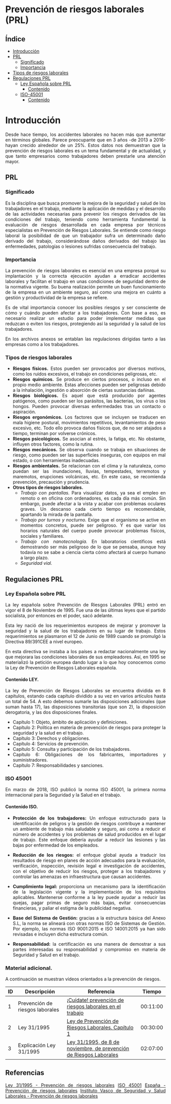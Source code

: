 # Prevención de riesgos laborales (PRL)

<div style="text-align: justify">

## Índice
* [Introducción](#Introducción)
* [PRL](#PRL)
    * [Significado](#Significado)
    * [Importancia](#Importancia)
* [Tipos de riesgos laborales ](#Tipos-de-riesgos-laborales)
* [Regulaciones PRL](#Regulaciones-PRL)
    * [Ley Española sobre PRL](#Ley-Española-sobre-PRL)
        * [Contenido](#Contenido-LEY)
    * [ISO-45001](#ISO-45001)
        * [Contenido](#Contenido-ISO)

# Introducción

Desde hace tiempo, los accidentes laborales no hacen más que aumentar en términos globales. Parece preocupante que en 3 años -de 2013 a 2016- hayan crecido alrededor de un 25%. Estos datos nos demuestran que la prevención de riesgos laborales es un tema fundamental y de actualidad, y que tanto empresarios como trabajadores deben prestarle una atención mayor.

## PRL
### Significado
Es la disciplina que busca promover la mejora de la seguridad y salud de los trabajadores en el trabajo, mediante la aplicación de medidas y el desarrollo de las actividades necesarias para prevenir los riesgos derivados de las condiciones del trabajo, teniendo como herramienta fundamental la evaluación de riesgos desarrollada en cada empresa por técnicos especialistas en Prevención de Riesgos Laborales.
Se entiende como riesgo laboral la posibilidad de que un trabajador sufra un determinado daño derivado del trabajo, considerándose daños derivados del trabajo las enfermedades, patologías o lesiones sufridas consecuencia del trabajo.

### Importancia
La prevención de riesgos laborales es esencial en una empresa porqué su implantación y la correcta ejecución ayudan a erradicar accidentes laborales y facilitan el trabajo en unas condiciones de seguridad dentro de la normativa vigente. Su buena realización permite un buen funcionamiento de la empresa en un ambiente seguro, así como una mejora en cuánto a gestión y productividad de la empresa se refiere.

Es de vital importancia conocer los posibles riesgos y ser consciente de cómo y cuándo pueden afectar a los trabajadores. Con base a eso, es necesario realizar un estudio para poder implementar medidas que reduzcan o eviten los riesgos, protegiendo así la seguridad y la salud de los trabajadores.

En los archivos anexos se entablan las regulaciones dirigidas tanto a las empresas como a los trabajadores. 

### Tipos de riesgos laborales 
* **Riesgos físicos.**
Estos pueden ser provocados por diversos motivos, como los ruidos excesivos, el trabajo en condiciones peligrosas, etc.
* **Riesgos químicos.**
Se produce en ciertos procesos, o incluso en el propio medio ambiente. Estas afecciones pueden ser peligrosas debido a la inhalación, ingestión o absorción de ciertas sustancias dañinas.
* **Riesgos biológicos.**
Es aquel que está producido por agentes patógenos, como pueden ser los parásitos, las bacterias, los virus o los hongos. Pueden provocar diversas enfermedades tras un contacto o aspiración. 
* **Riesgos ergonómicos.**
Los factores que se incluyen se traducen en mala higiene postural, movimientos repetitivos, levantamientos de peso excesivo, etc. Todo ello provoca daños físicos que, de no ser atajados a tiempo, terminan por volverse crónicos.
* **Riesgos psicológicos.**
Se asocian al estrés, la fatiga, etc. No obstante, influyen otros factores, como la rutina.
* **Riesgos mecánicos.**
Se observa cuando se trabaja en situaciones de riesgo, como pueden ser las superficies inseguras, con equipos en mal estado, o con herramientas inadecuadas. 
* **Riesgos ambientales.**
Se relacionan con el clima y la naturaleza, como puedan ser las inundaciones, lluvias, tempestades, terremotos y maremotos, erupciones volcánicas, etc. En este caso, se recomienda prevención, precaución y prudencia.
* **Otros tipos de riesgos laborales.**
    * _Trabajo con pantallas._ 
    Para visualizar datos, ya sea el empleo en remoto o en oficina con ordenadores, es cada día más común. Sin embargo, puede afectar a la vista y acabar con problemas oculares graves. Un descanso cada cierto tiempo es recomendable, apartando la mirada de la pantalla.
    * _Trabajo por turnos y nocturno._
    Exige que el organismo se active en momentos concretos, puede ser peligroso. Y es que variar los horarios naturales del cuerpo puede provocar problemas físicos, sociales y familiares. 
    * _Trabajo con nanotecnología._
    En laboratorios científicos está demostrando ser más peligroso de lo que se pensaba, aunque hoy todavía no se sabe a ciencia cierta cómo afectará al cuerpo humano a largo plazo.
    * _Seguridad vial._

## Regulaciones PRL

### Ley Española sobre PRL
La ley española sobre Prevención de Riesgos Laborales (PRL) entró en vigor el 8 de Noviembre de 1995. Fue una de las últimas leyes que el partido socialista, por entonces en el poder, sacó adelante. [](https://www.boe.es/buscar/act.php?id=BOE-A-1995-24292)

Esta ley nació de los requerimientos europeos de mejorar y promover la seguridad y la salud de los trabajadores en su lugar de trabajo. Estos requerimientos se plasmaron el 12 de Junio de 1989 cuando se promulgó la Directiva 89/391CEE a nivel europeo.

En esta directiva se instaba a los países a redactar nacionalmente una ley que mejorara las condiciones laborales de sus empleadores. Así, en 1995 se materializó la petición europea dando lugar a lo que hoy conocemos como la Ley de Prevención de Riesgos Laborales española.

#### Contenido LEY.
La ley de Prevención de Riesgos Laborales se encuentra dividida en 8 capítulos, estando cada capítulo dividido a su vez en varios artículos hasta un total de 54. A esto debemos sumarle las disposiciones adicionales (que suman hasta 17), las disposiciones transitorias (que son 2), la disposición derogatoria, y las dos disposiciones finales.

* Capítulo 1: Objeto, ámbito de aplicación y definiciones.
* Capítulo 2: Política en materia de prevención de riesgos para proteger la seguridad y la salud en el trabajo.
* Capítulo 3: Derechos y obligaciones.
* Capítulo 4: Servicios de prevención.
* Capítulo 5: Consulta y participación de los trabajadores.
* Capítulo 6: Obligaciones de los fabricantes, importadores y suministradores.
* Capítulo 7: Responsabilidades y sanciones.


### ISO 45001
En marzo de 2018, ISO publicó la norma ISO 45001, la primera norma internacional para la Seguridad y la Salud en el trabajo.

#### Contenido ISO.

* **Protección de los trabajadores:** Un enfoque estructurado para la identificación de peligros y la gestión de riesgos contribuye a mantener un ambiente de trabajo más saludable y seguro, asi como a reducir el número de accidentes y los problemas de salud producidos en el lugar de trabajo. Este enfoque debería ayudar a reducir las lesiones y las bajas por enfermedad de los empleados.


* **Reducción de los riesgos:** el enfoque global ayuda a traducir los resultados de riesgo en planes de acción adecuados para la evaluación, verificación, inspección, revisión legal e investigación de accidentes, con el objetivo de reducir los riesgos, proteger a los trabajadores y controlar las amenazas en infraestructura que causan accidentes.


* **Cumplimiento legal:** proporciona un mecanismo para la identificación de la legislación vigente y la implementación de los requisitos aplicables. Mantenerse conforme a la ley puede ayudar a reducir las quejas, pagar primas de seguro más bajas, evitar consecuencias financieras, y paliar el estigma de la publicidad negativa.

* **Base del Sistema de Gestión:** gracias a la estructura básica del Anexo S.L, la norma se alineará con otras normas ISO de Sistemas de Gestión. Por ejemplo, las normas ISO 9001:2015 e ISO 14001:2015 ya han sido revisadas e incluyen dicha estructura común.

* **Responsabilidad:** la certificación es una manera de demostrar a sus partes interesadas su responsabilidad y compromiso en materia de Seguridad y Salud en el trabajo.

### Material adicional. 
A continuación se muestran vídeos orientados a la prevención de riesgos.  

| ID      | Descripción | Referencia | Tiempo  |
| ------- | ----------- | ---------- | ------- |
| 1  |Prevención de riesgos laborales| [¡Cuídate! prevención de riesgos laborales en el trabajo](https://www.youtube.com/watch?v=fj7e-uE_5NY) | 00:11:00|
| 2  |Ley 31/1995| [Ley de Prevención de Riesgos Laborales. Capítulo 1](https://www.youtube.com/watch?v=gF6SEQu_m0g) | 00:30:00|
| 3  |Explicación Ley 31/1995| [Ley 31/1995, de 8 de noviembre, de prevención de Riesgos Laborales](https://www.youtube.com/watch?v=ZBrNPOz2Pnw) | 02:07:00|


## Referencias
[Ley 31/1995 - Prevención de riesgos laborales](https://www.boe.es/legislacion/codigos/codigo.php?id=037_Prevencion_de_riesgos_laborales)
[ISO 45001](https://www.nueva-iso-45001.com/)
[ España - Prevención de riesgos laborales](https://prevencion-riesgoslaborales.com/ley-prevencion-riesgos-laborales/)
[Instituto Vasco de Seguridad y Salud Laborales - Prevención de riesgos laborales](http://www.osalan.euskadi.eus/a-quien-nos-dirigimos/-/que-es-la-prevencion-de-riesgos-laborales/)


